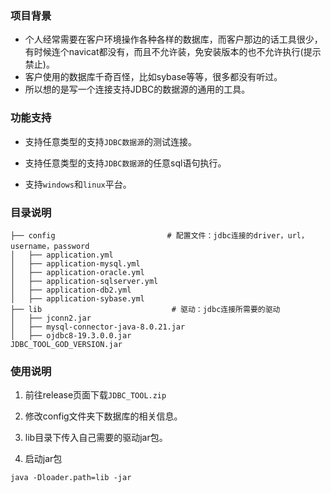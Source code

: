 ### 项目背景

- 个人经常需要在客户环境操作各种各样的数据库，而客户那边的话工具很少，有时候连个navicat都没有，而且不允许装，免安装版本的也不允许执行(提示禁止)。
- 客户使用的数据库千奇百怪，比如sybase等等，很多都没有听过。
- 所以想的是写一个连接支持JDBC的数据源的通用的工具。

### 功能支持

- 支持任意类型的支持`JDBC数据源`的测试连接。
- 支持任意类型的支持`JDBC数据源`的任意sql语句执行。

- 支持`windows`和`linux`平台。

### 目录说明

```
├── config                         # 配置文件：jdbc连接的driver，url，username，password
│   ├── application.yml
│   ├── application-mysql.yml
│   ├── application-oracle.yml
│   ├── application-sqlserver.yml
│   ├── application-db2.yml
│   ├── application-sybase.yml
├── lib                             # 驱动：jdbc连接所需要的驱动
│   ├── jconn2.jar
│   ├── mysql-connector-java-8.0.21.jar
│   ├── ojdbc8-19.3.0.0.jar
JDBC_TOOL_GOD_VERSION.jar
```

### 使用说明

1. 前往release页面下载`JDBC_TOOL.zip `

2. 修改config文件夹下数据库的相关信息。

3. lib目录下传入自己需要的驱动jar包。

4. 启动jar包

```
java -Dloader.path=lib -jar 
```

    